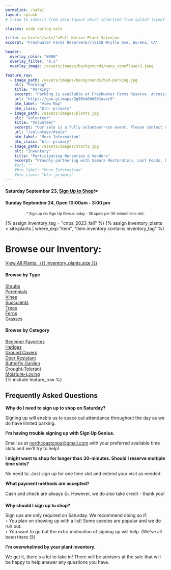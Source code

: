 ```yaml
---
permalink: /sale/
layout: splash
# tried to inherit from sale layout which inherited from splash layout but splash layout was called first? resulting in blanks where sale defined variables

classes: wide spring-sale

title: <a href="/sale/">Fall Native Plant Sale</a> 
excerpt: "Freshwater Farms Reserve<br/>5158 Mrytle Ave, Eureka, CA"

header:
  overlay_color: "#000"
  overlay_filter: "0.5"
  overlay_image: /assets/images/backgrounds/waxy_coneflower2.jpeg

feature_row:
  - image_path: /assets/images/backgrounds/bad-parking.jpg
    alt: "Parking"
    title: "Parking"
    excerpt: "Parking is available at Freshwater Farms Reserve. Accessible parking is located directly in front of the barn and available on a first-come, first-served basis"
    url: "https://goo.gl/maps/Qg5BhABbH88Jaser9"
    btn_label: "View Map"
    btn_class: "btn--primary"
  - image_path: /assets/images/plants.jpg
    alt: "Volunteer"
    title: "Volunteer"
    excerpt: "Our sale is a fully volunteer-run event. Please contact us if you are interested in helping out."
    url: "/volunteer/#sale"
    btn_label: "More Information"
    btn_class: "btn--primary"
  - image_path: /assets/images/starts.jpg
    alt: "Inventory"
    title: "Participating Nurseries & Vendors"
    excerpt: "Proudly partnering with Samara Restoration, Lost Foods, Bob Vogt Trees, Beresford's Bulbs and Brant's Plants."
    #url: ""
    #btn_label: "More Information"
    #btn_class: "btn--primary"
---
```

<div class="hours">
    <h4>Saturday September 23, <a href="https://www.signupgenius.com/go/904054DA5A823A2F94-fall1#/" target="_blank">Sign Up to Shop</a>!*</h4>
    <h4>Sunday September 24, Open 10:00am - 3:00 pm</h4>
</div>
<p style="text-align:center; font-size: 0.8em">
* Sign up via Sign Up Genius today - 30 spots per 30-minute time slot. 
</p>
<!--
<p style="text-align:center; font-size: 0.8em">
* Sunday shoppers stop by whenever. No signups necessary! 
</p>
-->

{% assign inventory_tag = "cnps_2023_fall" %}
{% assign inventory_plants = site.plants | where_exp:"item",
    "item.inventory contains inventory_tag" %}

<div class="browse-block">  
    <p class="notice--warning" style="display: none; margin-top: 0em !important"><b>Note: </b> We are still actively compiling our inventory. All items are subject to change. We will finalize this list on September 1st.</p>
    <div class="clear"></div> 
    <div class="heading">
        <h1>Browse our Inventory:</h1>
        <a class="btn btn--primary" href="/sale/all/">View All Plants&nbsp; 
            <span class="count">&nbsp;({{ inventory_plants.size }})</span>
        </a>
    </div>
    <div class="clear"></div>
    <div class="content">
        <div class="inventory_type box">
            <h4>
                Browse by Type
            </h4>
            <div class="column">
                <div class="row">
                    <a href="/sale/shrubs/">Shrubs</a>
                </div>
                <div class="row">
                    <a href="/sale/perennials/">Perennials</a>
                </div>
                <div class="row">
                    <a href="/sale/vines/">Vines</a> 
                </div>
                <div class="row">
                    <a href="/sale/succulents/">Succulents</a>
                </div>
            </div>
            <div class="column">
                <div class="row">
                    <a href="/sale/trees/">Trees</a>
                </div>
                <div class="row">
                    <a href="/sale/ferns/">Ferns</a>
                </div>
                <div class="row">
                    <a href="/sale/grasses/">Grasses</a>
                </div>
            </div>
            <div class="clear"></div>
        </div>
        <div class="inventory_category box">
            <h4>
            Browse by Category
            </h4>
            <div class="column">
                <div class="row">
                    <a href="/sale/beginner/">
                    Beginner Favorites
                    </a>
                </div>
                <div class="row">
                    <a href="/sale/hedge/">
                    Hedges
                    </a>
                </div>
                <div class="row">
                    <a href="/sale/groundcover/">
                    Ground Covers
                    </a>
                </div>
                <div class="row">
                    <a href="/sale/deerresistant/">
                    Deer Resistant
                    </a>
                </div>
            </div>
            <div class="column">
                <div class="row">
                    <a href="/sale/butterfly/">
                    Butterfly Garden
                    </a>
                </div>
                <div class="row">
                    <a href="/sale/drought/">
                    Drought-Tolerant
                    </a>
                </div>
                <div class="row">
                    <a href="/sale/moisture">
                    Moisture-Loving
                    </a>
                </div>
            </div>
            <div class="clear"></div>
            <a href="" style="font-size: 0.9em; display:none;">Browse More Categories..</a>
        </div>
        <div class="clear"></div>
    </div>
</div>
{% include feature_row %}
<div class="faq-block">
    <h2>Frequently Asked Questions</h2>
    <div>
        <b>Why do I need to sign up to shop on Saturday?</b>
        <p>
           Signing up will enable us to space out attendance throughout the day as we do have limited parking. 
        </p>
    </div>
    <div>
        <b>I'm having trouble signing up with Sign Up Genius.</b>
        <p>
          Email us at <a href="mailto:northcoastcnps@gmail.com">northcoastcnps@gmail.com</a> with your preferred available time slots and we'll try to help! 
        </p>
    </div>
    <div>
        <b>I might want to shop for longer than 30-minutes. Should I reserve multiple time slots?</b>
        <p>
        No need to. Just sign up for one time slot and extend your visit as needed.  
        </p>
    </div>
    <div>
        <b>What payment methods are accepted?</b>
        <p>
            Cash and check are always 👍. However, we do also take credit - thank you!
        </p>
    </div>
    <div style="display:none">
        <b>I'm having trouble signing up using Sign Up Genius.</b>
        <p>
        Send us an email with your name and preferred time slot. We will sign you up and send you an email confirmation.
        </p>
    </div>
    <div>
        <b>Why should I sign up to shop?</b>
        <p>
            Sign ups are only required on Saturday.  We recommend doing so if: 
            <br/>&#9702; You plan on showing up with a list! Some species are popular and we do run out.
            <br/>&#9702; You want to go but the extra motivation of signing up will help. (We've all been there 😉) 
        </p>
    </div>
    <div>
        <b>I'm overwhelmed by your plant inventory.</b>
        <p>
            We get it, there's a lot to take in! There will be advisors at the sale that will be happy to help answer any questions you have. 
        </p>
    </div>
</div>

<div class="thanks-block" style="display:none">
    <h1>Thank You</h1>
    <div>
    <p>
    Thank you for being with us on this journey to spread native plants and protect biodiversity!
    </p>
    <p>Thank you to everyone who shops our sales - from those of you rewilding entire yards to those of you tending a few native plants on your balcony. Your stories continue to motivate and inspire us.</p>
    <p>We appreciate the nurseries and vendors that we partner with and the community of sharing and support you offer us. We feel so lucky to be working alongside such passionate people.</p>
    <p>Thank you to nursery managers Chris and Barbara for your tireless efforts and countless hours of hard work. We couldn't ask for more dedicated leaders.</p>
    <p>Lastly, huge thank yous to all our nursery and garden volunteers. Whether you have volunteered for one hour or many more, we appreciate you! This has been a particularly long winter but seeing everyone show up, ready to work in the cold mornings warms our hearts. 
    </p>
    </div>
</div>

